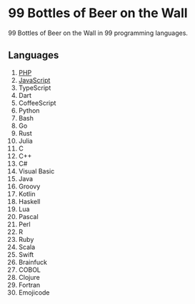 # 99 Bottles of Beer on the Wall

99 Bottles of Beer on the Wall in 99 programming languages.

## Languages

1. [PHP](https://tio.run/##tVZbb5swFH7nVxxFlYBIpEnbl4Y2nbaH/YDlcVJFwCluPRvZJlG35rdntrmYSyBTp1hCyPg7l@@czzZZmh2PD09ZmjlOTCIh4CuTkiABfxxQ43o6NW@YwjpFEOecIyphY0Ce8IFRkGphHxEyK5GVwZddxAFTWc6vzTvjTKJYogSuCifwCPPQORVMMhmRMpT4/0BiOFLBPGZUSJ7HkvFehCzi0S8do/bWDpZvCI5hm9NYYpXp83PtzKsMfIMsyqrHlUyxCFY2uQoYGsihl@m3FMVvgLe6DhxBpB/6XhdIYInpy2idOJI5p8qCkYFa1QzSSJRK8PyltbDpl768Do0VzP0hAt@RNLllJOcRwb9VPFUjk7Qh1ZHXKJVeQ7okC8/naNapeA1XinDDukfZLVAuzKBqrqK9gI8Pq2klNXgCV7iwBNcdrMgPTV5zFIy@DLVrx3AyqjahvOgu1UCbslJL1aFmR/0GRI8t45bLY0eaIViW83oSBF0nPVFbTYengb2vegSrHeICLTx/bPlmfPl2fPnuxHI7x0M9OwAiAnW4ojhlMFnXG7FULnkHyk4eWRPr/nBme2wxFxJMntXGGJMH27wqUZ8TelXTZRNvORk@7ebNwAWt8fKr3SktmK8QE53mBiHeZPyTTsrDtrF1jOm540EgdXgmFynAzYUL8HnSCsMvw/l2nPNkHb0hdXolbE/VfZJApu9CLJWsWU6TzzPaspzL9CKU7sYptRsEASz8f2xmhR1Q9PliqHI0fjco2lf/U979vboFqrVgVZzZoXM8/gU)
2. [JavaScript](https://tio.run/##rZU/b9swEMV3f4o3BJBkQI6dZEmMpEU6dGuHGJ06mJLOthKGNEjKRuros7vUf9mWigbOIEG6R/J@d3yintmG6VDFa@MHLCDuCxnRfh9ypjUepTGcNHYD4HI4tHcMMVsRCjmUQhuVhEaqUa4VA76umWKv2P1IXgNSKYJilVy8tPfWNLfUvDwFYFaxHhUx3GM8PQ5qGy2fMi0dtMG@rSh8QbywE0gRWHaJt2o8dGxisYQUmY4t4/wAWpFJlMDuUUpOTKQ17orpsg9uhVmOdQ/IHjD2TqG@k8nzrXmiGI//UARbfA6SgyJMlCJhSsxevM6eHqE/5Qs35HXOss1H@PMierErZVvBBO/vFcm93QB8gaMd3MFxvHR@Wt1TVkjGq6VYdrbzl4yjhkjb8XUX7U4VHWx3uBKBhVRwN0zVPAdGmKKGHlfPvt/MPvZS8TA9UOsXYLQhpWnieiexq47YdUfsphWr0uSFIwVxTTVZZn9rsRGXS9eZ1VYtfcDfIGTt2bYbHK9YNu312CJW2iCnqdzVuy8/g2cKTbMzVf0lZhtyfrFr9TJF@dq4q6V6aZY5IFJt9rlFbzsvm9D/qWiy2aNz6rj6xDo@xm5VdRb6dSe6M2MvZL/OSG6FPdQirLPzNzbWOTIRkfMhxoVMlFmdA3nzH/2Fj8m/e5yN6PbLb9HfdVtT/gNpjgVB2@pP5d7e2omFMioOm@lgv/8L)
3. TypeScript
4. Dart
5. CoffeeScript
6. Python
7. Bash
8. Go
9. Rust
10. Julia
11. C
12. C++
13. C#
14. Visual Basic
15. Java
16. Groovy
17. Kotlin
18. Haskell
19. Lua
20. Pascal
21. Perl
22. R
23. Ruby
24. Scala
25. Swift
26. Brainfuck
27. COBOL
28. Clojure
29. Fortran
30. Emojicode